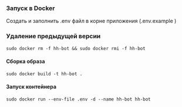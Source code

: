 

### Запуск в Docker
Создать и заполнить .env файл в корне приложения (.env.example )

### Удаление предыдущей версии
`sudo docker rm -f hh-bot && sudo docker rmi -f hh-bot`


#### Сборка образа
`sudo docker build -t hh-bot .`

#### Запуск контейнера
`sudo docker run --env-file .env -d --name hh-bot hh-bot`
